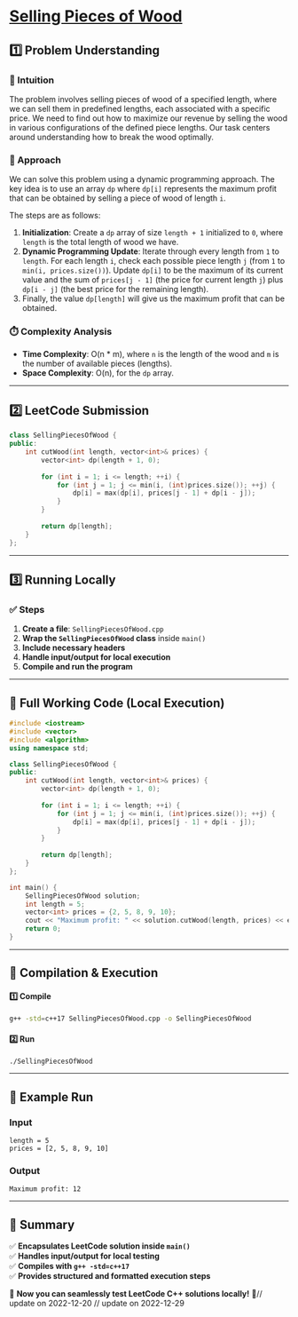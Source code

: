 # **[Selling Pieces of Wood](https://leetcode.com/problems/selling-pieces-of-wood/description/)**  

## **1️⃣ Problem Understanding**  
### **📌 Intuition**  
The problem involves selling pieces of wood of a specified length, where we can sell them in predefined lengths, each associated with a specific price. We need to find out how to maximize our revenue by selling the wood in various configurations of the defined piece lengths. Our task centers around understanding how to break the wood optimally. 

### **🚀 Approach**  
We can solve this problem using a dynamic programming approach. The key idea is to use an array `dp` where `dp[i]` represents the maximum profit that can be obtained by selling a piece of wood of length `i`.

The steps are as follows:

1. **Initialization**: Create a `dp` array of size `length + 1` initialized to `0`, where `length` is the total length of wood we have.
2. **Dynamic Programming Update**: Iterate through every length from `1` to `length`. For each length `i`, check each possible piece length `j` (from `1` to `min(i, prices.size())`). Update `dp[i]` to be the maximum of its current value and the sum of `prices[j - 1]` (the price for current length `j`) plus `dp[i - j]` (the best price for the remaining length).
3. Finally, the value `dp[length]` will give us the maximum profit that can be obtained.

### **⏱️ Complexity Analysis**  
- **Time Complexity**: O(n * m), where `n` is the length of the wood and `m` is the number of available pieces (lengths).
- **Space Complexity**: O(n), for the `dp` array.

---  

## **2️⃣ LeetCode Submission**  
```cpp
class SellingPiecesOfWood {
public:
    int cutWood(int length, vector<int>& prices) {
        vector<int> dp(length + 1, 0);
        
        for (int i = 1; i <= length; ++i) {
            for (int j = 1; j <= min(i, (int)prices.size()); ++j) {
                dp[i] = max(dp[i], prices[j - 1] + dp[i - j]);
            }
        }
        
        return dp[length];
    }
};  
```  

---  

## **3️⃣ Running Locally**  
### **✅ Steps**  
1. **Create a file**: `SellingPiecesOfWood.cpp`  
2. **Wrap the `SellingPiecesOfWood` class** inside `main()`  
3. **Include necessary headers**  
4. **Handle input/output for local execution**  
5. **Compile and run the program**  

---  

## **📝 Full Working Code (Local Execution)**  
```cpp
#include <iostream>
#include <vector>
#include <algorithm>
using namespace std;

class SellingPiecesOfWood {
public:
    int cutWood(int length, vector<int>& prices) {
        vector<int> dp(length + 1, 0);
        
        for (int i = 1; i <= length; ++i) {
            for (int j = 1; j <= min(i, (int)prices.size()); ++j) {
                dp[i] = max(dp[i], prices[j - 1] + dp[i - j]);
            }
        }
        
        return dp[length];
    }
};

int main() {
    SellingPiecesOfWood solution;
    int length = 5;
    vector<int> prices = {2, 5, 8, 9, 10};
    cout << "Maximum profit: " << solution.cutWood(length, prices) << endl; // Example test case
    return 0;
}  
```  

---  

## **🔧 Compilation & Execution**  
#### **1️⃣ Compile**  
```bash
g++ -std=c++17 SellingPiecesOfWood.cpp -o SellingPiecesOfWood
```  

#### **2️⃣ Run**  
```bash
./SellingPiecesOfWood
```  

---  

## **🎯 Example Run**  
### **Input**  
```
length = 5
prices = [2, 5, 8, 9, 10]
```  
### **Output**  
```
Maximum profit: 12
```  

---  

## **📌 Summary**  
✅ **Encapsulates LeetCode solution inside `main()`**  
✅ **Handles input/output for local testing**  
✅ **Compiles with `g++ -std=c++17`**  
✅ **Provides structured and formatted execution steps**  

🚀 **Now you can seamlessly test LeetCode C++ solutions locally!** 🚀// update on 2022-12-20
// update on 2022-12-29
